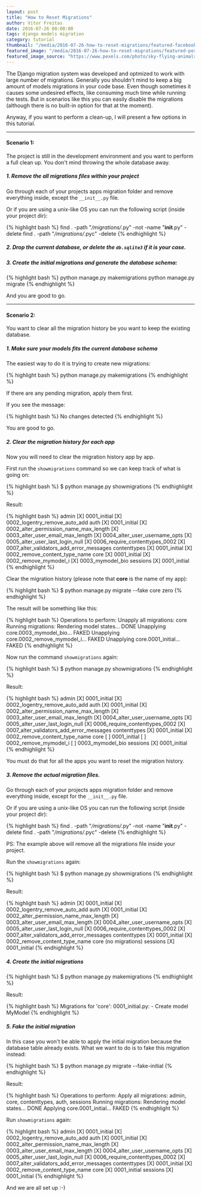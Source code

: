 ```yaml
---
layout: post
title: "How to Reset Migrations"
author: Vitor Freitas
date: 2016-07-26 00:00:00
tags: django models migration
category: tutorial
thumbnail: "/media/2016-07-26-how-to-reset-migrations/featured-facebook.jpg"
featured_image: "/media/2016-07-26-how-to-reset-migrations/featured-post-image.jpg"
featured_image_source: "https://www.pexels.com/photo/sky-flying-animals-birds-1209/"
---
```


The Django migration system was developed and optmized to work with large number of migrations. Generally you shouldn't
mind to keep a big amount of models migrations in your code base. Even though sometimes it causes some undesired
effects, like consuming much time while running the tests. But in scenarios like this you can easily disable the
migrations (although there is no built-in option for that at the moment).

Anyway, if you want to perform a clean-up, I will present a few options in this tutorial.

***

#### Scenario 1:

The project is still in the development environment and you want to perform a full clean up. You don't mind
throwing the whole database away.

##### 1. Remove the all migrations files within your project

Go through each of your projects apps migration folder and remove everything inside, except the `__init__.py` file.

Or if you are using a unix-like OS you can run the following script (inside your project dir):

{% highlight bash %}
find . -path "*/migrations/*.py" -not -name "__init__.py" -delete
find . -path "*/migrations/*.pyc"  -delete
{% endhighlight %}

##### 2. Drop the current database, or delete the `db.sqlite3` if it is your case.

##### 3. Create the initial migrations and generate the database schema:

{% highlight bash %}
python manage.py makemigrations
python manage.py migrate
{% endhighlight %}

And you are good to go.

***

#### Scenario 2:

You want to clear all the migration history be you want to keep the existing database.

##### 1. Make sure your models fits the current database schema

The easiest way to do it is trying to create new migrations:

{% highlight bash %}
python manage.py makemigrations
{% endhighlight %}

If there are any pending migration, apply them first.

If you see the message:

{% highlight bash %}
No changes detected
{% endhighlight %}

You are good to go.

##### 2. Clear the migration history for each app

Now you will need to clear the migration history app by app.

First run the `showmigrations` command so we can keep track of what is going on:

{% highlight bash %}
$ python manage.py showmigrations
{% endhighlight %}

Result:

{% highlight bash %}
admin
 [X] 0001_initial
 [X] 0002_logentry_remove_auto_add
auth
 [X] 0001_initial
 [X] 0002_alter_permission_name_max_length
 [X] 0003_alter_user_email_max_length
 [X] 0004_alter_user_username_opts
 [X] 0005_alter_user_last_login_null
 [X] 0006_require_contenttypes_0002
 [X] 0007_alter_validators_add_error_messages
contenttypes
 [X] 0001_initial
 [X] 0002_remove_content_type_name
core
 [X] 0001_initial
 [X] 0002_remove_mymodel_i
 [X] 0003_mymodel_bio
sessions
 [X] 0001_initial
{% endhighlight %}

Clear the migration history (please note that **core** is the name of my app):

{% highlight bash %}
$ python manage.py migrate --fake core zero
{% endhighlight %}

The result will be something like this:

{% highlight bash %}
Operations to perform:
  Unapply all migrations: core
Running migrations:
  Rendering model states... DONE
  Unapplying core.0003_mymodel_bio... FAKED
  Unapplying core.0002_remove_mymodel_i... FAKED
  Unapplying core.0001_initial... FAKED
{% endhighlight %}

Now run the command `showmigrations` again:

{% highlight bash %}
$ python manage.py showmigrations
{% endhighlight %}

Result:

{% highlight bash %}
admin
 [X] 0001_initial
 [X] 0002_logentry_remove_auto_add
auth
 [X] 0001_initial
 [X] 0002_alter_permission_name_max_length
 [X] 0003_alter_user_email_max_length
 [X] 0004_alter_user_username_opts
 [X] 0005_alter_user_last_login_null
 [X] 0006_require_contenttypes_0002
 [X] 0007_alter_validators_add_error_messages
contenttypes
 [X] 0001_initial
 [X] 0002_remove_content_type_name
core
 [ ] 0001_initial
 [ ] 0002_remove_mymodel_i
 [ ] 0003_mymodel_bio
sessions
 [X] 0001_initial
{% endhighlight %}

You must do that for all the apps you want to reset the migration history.

##### 3. Remove the actual migration files.

Go through each of your projects apps migration folder and remove everything inside, except for the `__init__.py` file.

Or if you are using a unix-like OS you can run the following script (inside your project dir):

{% highlight bash %}
find . -path "*/migrations/*.py" -not -name "__init__.py" -delete
find . -path "*/migrations/*.pyc"  -delete
{% endhighlight %}

PS: The example above will remove all the migrations file inside your project.

Run the `showmigrations` again:

{% highlight bash %}
$ python manage.py showmigrations
{% endhighlight %}

Result:

{% highlight bash %}
admin
 [X] 0001_initial
 [X] 0002_logentry_remove_auto_add
auth
 [X] 0001_initial
 [X] 0002_alter_permission_name_max_length
 [X] 0003_alter_user_email_max_length
 [X] 0004_alter_user_username_opts
 [X] 0005_alter_user_last_login_null
 [X] 0006_require_contenttypes_0002
 [X] 0007_alter_validators_add_error_messages
contenttypes
 [X] 0001_initial
 [X] 0002_remove_content_type_name
core
 (no migrations)
sessions
 [X] 0001_initial
{% endhighlight %}

##### 4. Create the initial migrations

{% highlight bash %}
$ python manage.py makemigrations
{% endhighlight %}

Result:

{% highlight bash %}
Migrations for 'core':
  0001_initial.py:
    - Create model MyModel
{% endhighlight %}

##### 5. Fake the initial migration

In this case you won't be able to apply the initial migration because the database table already exists. What we want
to do is to fake this migration instead:

{% highlight bash %}
$ python manage.py migrate --fake-initial
{% endhighlight %}

Result:

{% highlight bash %}
Operations to perform:
  Apply all migrations: admin, core, contenttypes, auth, sessions
Running migrations:
  Rendering model states... DONE
  Applying core.0001_initial... FAKED
{% endhighlight %}

Run `showmigrations` again:

{% highlight bash %}
admin
 [X] 0001_initial
 [X] 0002_logentry_remove_auto_add
auth
 [X] 0001_initial
 [X] 0002_alter_permission_name_max_length
 [X] 0003_alter_user_email_max_length
 [X] 0004_alter_user_username_opts
 [X] 0005_alter_user_last_login_null
 [X] 0006_require_contenttypes_0002
 [X] 0007_alter_validators_add_error_messages
contenttypes
 [X] 0001_initial
 [X] 0002_remove_content_type_name
core
 [X] 0001_initial
sessions
 [X] 0001_initial
{% endhighlight %}

And we are all set up :-)
